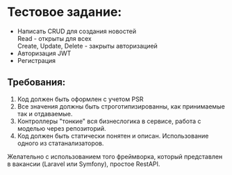 # Тестовое задание:

- Написать CRUD для создания новостей  
  Read - открыты для всех  
  Create, Update, Delete - закрыты авторизацией
- Авторизация JWT
- Регистрация

## Требования:

1. Код должен быть оформлен с учетом PSR
2. Все значения должны быть строготипизированны, как принимаемые так и отдаваемые.
3. Контроллеры "тонкие" вся бизнеслогика в сервисе, работа с моделью через репозиторий.
4. Код должен быть статически понятен и описан. Использование одного из статанализаторов.

Желательно с использованием того фреймворка, который представлен в вакансии (Laravel или Symfony), простое RestAPI.
